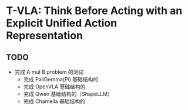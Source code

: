# T-VLA: Think Before Acting with an Explicit Unified Action Representation

## TODO

- 完成 A mul B problem 的测试
  - 完成 PaliGemma(Pi) 基础结构的
  - 完成 OpenVLA 基础结构的
  - 完成 Qwen 基础结构的（ShapeLLM）
  - 完成 Chamella 基础结构的